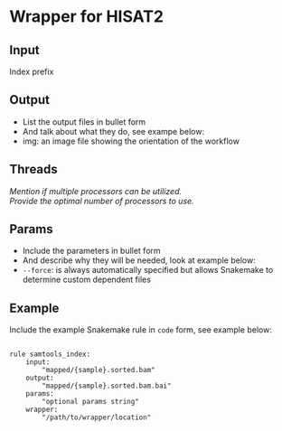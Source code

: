 # Wrapper for HISAT2



## Input
Index prefix

## Output
* List the output files in bullet form
* And talk about what they do, see exampe below:
* img: an image file showing the orientation of the workflow

## Threads
*Mention if multiple processors can be utilized.*  
*Provide the optimal number of processors to use.*

## Params
* Include the parameters in bullet form
* And describe why they will be needed, look at example below:
* <code>--force</code>: is always automatically specified but allows Snakemake to determine custom dependent files

## Example
Include the example Snakemake rule in <code>code</code> form, see example below:
<pre><code>
rule samtools_index:
    input: 
		"mapped/{sample}.sorted.bam"
    output:
        "mapped/{sample}.sorted.bam.bai"
    params:
        "optional params string"
    wrapper:
        "/path/to/wrapper/location"
</code></pre>
